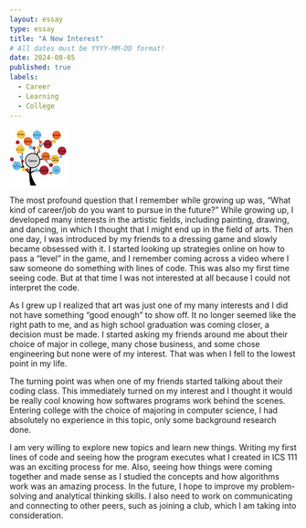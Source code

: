 ```yaml
---
layout: essay
type: essay
title: "A New Interest"
# All dates must be YYYY-MM-DD format!
date: 2024-08-05
published: true
labels:
  - Career
  - Learning
  - College
---
```


<img width="100px" class="rounded float-start pe-4" src="../img/87722C31-77DE-4E5A-BBFB-BEDB28B35B6C_1_201_a.jpeg">

The most profound question that I remember while growing up was, “What kind of career/job do you want to pursue in the future?” While growing up, I developed many interests in the artistic fields, including painting, drawing, and dancing, in which I thought that I might end up in the field of arts. Then one day, I was introduced by my friends to a dressing game and slowly became obsessed with it. I started looking up strategies online on how to pass a “level” in the game, and I remember coming across a video where I saw someone do something with lines of code. This was also my first time seeing code. But at that time I was not interested at all because I could not interpret the code.

As I grew up I realized that art was just one of my many interests and I did not have something “good enough” to show off. It no longer seemed like the right path to me, and as high school graduation was coming closer, a decision must be made. I started asking my friends around me about their choice of major in college, many chose business, and some chose engineering but none were of my interest. That was when I fell to the lowest point in my life. 

The turning point was when one of my friends started talking about their coding class. This immediately turned on my interest and I thought it would be really cool knowing how softwares programs work behind the scenes. Entering college with the choice of majoring in computer science, I had absolutely no experience in this topic, only some background research done.

I am very willing to explore new topics and learn new things. Writing my first lines of code and seeing how the program executes what I created in ICS 111 was an exciting process for me. Also, seeing how things were coming together and made sense as I studied the concepts and how algorithms work was an amazing process. In the future, I hope to improve my problem-solving and analytical thinking skills. I also need to work on communicating and connecting to other peers, such as joining a club, which I am taking into consideration.
